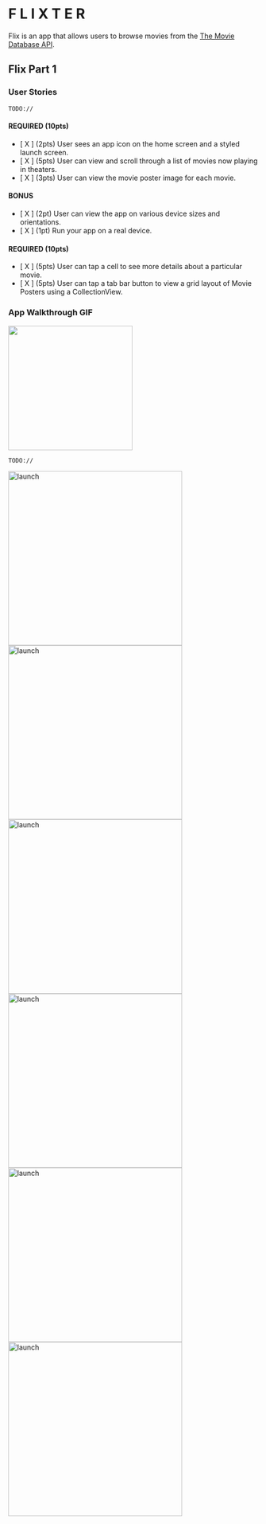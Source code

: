 # F L I X T E R

Flix is an app that allows users to browse movies from the [The Movie Database API](http://docs.themoviedb.apiary.io/#).

## Flix Part 1

### User Stories

`TODO://`

#### REQUIRED (10pts)

- [ X ] (2pts) User sees an app icon on the home screen and a styled launch screen.
- [ X ] (5pts) User can view and scroll through a list of movies now playing in theaters.
- [ X ] (3pts) User can view the movie poster image for each movie.

#### BONUS

- [ X ] (2pt) User can view the app on various device sizes and orientations.
- [ X ] (1pt) Run your app on a real device.

#### REQUIRED (10pts)

- [ X ] (5pts) User can tap a cell to see more details about a particular movie.
- [ X ] (5pts) User can tap a tab bar button to view a grid layout of Movie Posters using a CollectionView.

### App Walkthrough GIF

<img src="YOUR_GIF_URL_HERE" width=250><br>

`TODO://`

<p>
  <img src="./1.jpg" width="350" title="launch">
  <img src="./2.png" width="350" title="launch">
   <img src="./3.png" width="350" title="launch">
    <img src="./4.png" width="350" title="launch">
     <img src="./5.png" width="350" title="launch">
      <img src="./6.png" width="350" title="launch">
 
</p>
